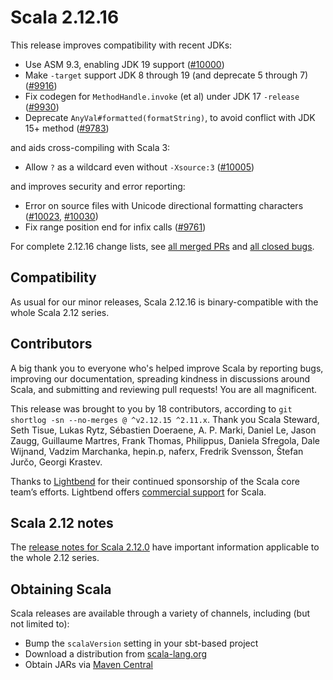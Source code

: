 # Scala 2.12.16

This release improves compatibility with recent JDKs:

* Use ASM 9.3, enabling JDK 19 support  ([#10000](https://github.com/scala/scala/pull/10000))
* Make `-target` support JDK 8 through 19 (and deprecate 5 through 7) ([#9916](https://github.com/scala/scala/pull/9916))
* Fix codegen for `MethodHandle.invoke` (et al) under JDK 17 `-release` ([#9930](https://github.com/scala/scala/pull/9930))
* Deprecate `AnyVal#formatted(formatString)`, to avoid conflict with JDK 15+ method ([#9783](https://github.com/scala/scala/pull/9783))

and aids cross-compiling with Scala 3:

* Allow `?` as a wildcard even without `-Xsource:3` ([#10005](https://github.com/scala/scala/pull/10005))

and improves security and error reporting:

* Error on source files with Unicode directional formatting characters ([#10023](https://github.com/scala/scala/pull/10023), [#10030](https://github.com/scala/scala/pull/10030))
* Fix range position end for infix calls ([#9761](https://github.com/scala/scala/pull/9761))

For complete 2.12.16 change lists, see [all merged PRs](https://github.com/scala/scala/pulls?q=is%3Amerged%20milestone%3A2.12.16) and [all closed bugs](https://github.com/scala/bug/issues?utf8=%E2%9C%93&q=is%3Aclosed+milestone%3A2.12.16).

## Compatibility

As usual for our minor releases, Scala 2.12.16 is binary-compatible with the whole Scala 2.12 series.

## Contributors

A big thank you to everyone who's helped improve Scala by reporting bugs, improving our documentation, spreading kindness in discussions around Scala, and submitting and reviewing pull requests! You are all magnificent.

This release was brought to you by 18 contributors, according to `git shortlog -sn --no-merges @ ^v2.12.15 ^2.11.x`. Thank you Scala Steward, Seth Tisue, Lukas Rytz, Sébastien Doeraene, A. P. Marki, Daniel Le, Jason Zaugg, Guillaume Martres, Frank Thomas, Philippus, Daniela Sfregola, Dale Wijnand, Vadzim Marchanka, hepin.p, naferx, Fredrik Svensson, Štefan Jurčo, Georgi Krastev.

Thanks to [Lightbend](https://www.lightbend.com/scala) for their continued sponsorship of the Scala core team’s efforts. Lightbend offers [commercial support](https://www.lightbend.com/lightbend-platform-subscription) for Scala.

## Scala 2.12 notes

The [release notes for Scala 2.12.0](https://github.com/scala/scala/releases/v2.12.0) have important information applicable to the whole 2.12 series.

## Obtaining Scala

Scala releases are available through a variety of channels, including (but not limited to):

* Bump the `scalaVersion` setting in your sbt-based project
* Download a distribution from [scala-lang.org](http://scala-lang.org/download/2.12.16.html)
* Obtain JARs via [Maven Central](http://search.maven.org/#search%7Cga%7C1%7Cg%3A%22org.scala-lang%22%20AND%20v%3A%222.12.16%22)
